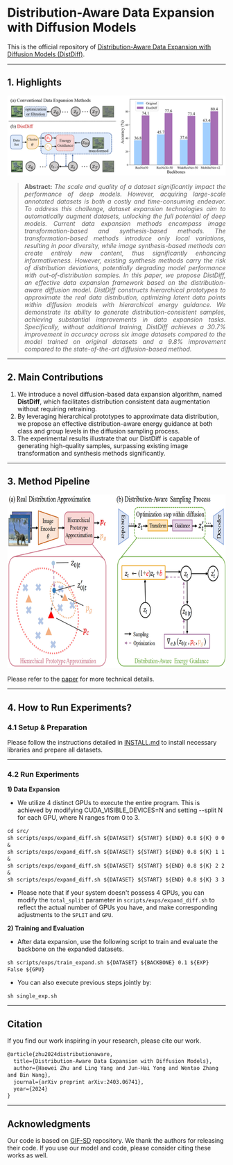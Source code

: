 # Distribution-Aware Data Expansion with Diffusion Models
This is the official repository of  [Distribution-Aware Data Expansion with Diffusion Models (DistDiff)](https://arxiv.org/abs/2403.06741).

<hr />

## 1. Highlights

![main figure](figure/intro.png)


> **<p align="justify"> Abstract:** *The scale and quality of a dataset significantly impact the performance of deep models. However, acquiring large-scale annotated datasets is both a costly and time-consuming endeavor. To address this challenge, dataset expansion technologies aim to automatically augment datasets, unlocking the full potential of deep models. Current data expansion methods encompass image transformation-based and synthesis-based methods. The transformation-based methods introduce only local variations, resulting in poor diversity, while image synthesis-based methods can create entirely new content, thus significantly enhancing informativeness. However, existing synthesis methods carry the risk of distribution deviations, potentially degrading model performance with out-of-distribution samples. In this paper, we propose DistDiff, an effective data expansion framework based on the distribution-aware diffusion model. DistDiff constructs hierarchical prototypes to approximate the real data distribution, optimizing latent data points within diffusion models with hierarchical energy guidance. We demonstrate its ability to generate distribution-consistent samples, achieving substantial improvements in data expansion tasks. Specifically, without additional training, DistDiff achieves a 30.7% improvement in accuracy across six image datasets compared to the model trained on original datasets and a 9.8% improvement compared to the state-of-the-art diffusion-based method.* </p>

<hr />

## 2. Main Contributions
1)  We introduce a novel diffusion-based data expansion algorithm, named **DistDiff**, which facilitates distribution consistent data augmentation without requiring retraining.
2)  By leveraging hierarchical prototypes to approximate data distribution, we propose an effective distribution-aware energy guidance at both class and group levels in the diffusion sampling process.
3) The experimental results illustrate that our DistDiff is capable of generating high-quality samples, surpassing existing image transformation and synthesis methods significantly.

<hr />

## 3. Method Pipeline

<p align="center">
  <img src="figure/overview.jpg"  style="height:400px; max-width:100%;" />
</p>

Please refer to the [paper](https://arxiv.org/abs/2403.06741) for more technical details.

<hr />

## 4. How to Run Experiments?
### 4.1  Setup & Preparation
Please follow the instructions detailed in [INSTALL.md](INSTALL.md) to install necessary libraries and prepare all datasets.

<hr />

### 4.2 Run Experiments
**1) Data Expansion**
* We utilize 4 distinct GPUs to execute the entire program. This is achieved by modifying CUDA_VISIBLE_DEVICES=N and setting --split N for each GPU, where N ranges from 0 to 3.
```
cd src/
sh scripts/exps/expand_diff.sh ${DATASET} ${START} ${END} 0.8 ${K} 0 0 &
sh scripts/exps/expand_diff.sh ${DATASET} ${START} ${END} 0.8 ${K} 1 1 &
sh scripts/exps/expand_diff.sh ${DATASET} ${START} ${END} 0.8 ${K} 2 2 &
sh scripts/exps/expand_diff.sh ${DATASET} ${START} ${END} 0.8 ${K} 3 3 
```
* Please note that if your system doesn't possess 4 GPUs, you can modify the `total_split` parameter in `scripts/exps/expand_diff.sh` to reflect the actual number of GPUs you have, and make corresponding adjustments to the `SPLIT` and `GPU`.

**2) Training and Evaluation**
* After data expansion, use the following script to train and evaluate the backbone on the expanded datasets.

```
sh scripts/exps/train_expand.sh ${DATASET} ${BACKBONE} 0.1 ${EXP} False ${GPU}
```

* You can also execute previous steps jointly by:
```
sh single_exp.sh
```

<hr />

## Citation

If you find our work inspiring in your research, please cite our work.

```
@article{zhu2024distributionaware,
  title={Distribution-Aware Data Expansion with Diffusion Models},
  author={Haowei Zhu and Ling Yang and Jun-Hai Yong and Wentao Zhang and Bin Wang},
  journal={arXiv preprint arXiv:2403.06741},
  year={2024}
}
```

<hr />

## Acknowledgments

Our code is based on [GIF-SD](https://github.com/Vanint/DatasetExpansion) repository. We thank the authors for releasing their code. If you use our model and code, please consider citing these works as well.


